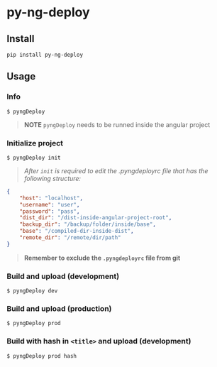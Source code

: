 # py-ng-deploy
## Install
```
pip install py-ng-deploy
```

## Usage
### Info
```
$ pyngDeploy
```

> **NOTE** `pyngDeploy` needs to be runned inside the angular project

### Initialize project
```
$ pyngDeploy init
```

>_After `init` is required to edit the .pyngdeployrc file that has the following structure:_

```json
{
    "host": "localhost",
    "username": "user",
    "password": "pass",
    "dist_dir": "/dist-inside-angular-project-root",
    "backup_dir": "/backup/folder/inside/base",
    "base": "/compiled-dir-inside-dist",
    "remote_dir": "/remote/dir/path"
}
```

> **Remember to exclude the `.pyngdeployrc` file from git**

### Build and upload (development)
```
$ pyngDeploy dev
```

### Build and upload (production)
```
$ pyngDeploy prod
```

### Build with hash in `<title>` and upload (development)
```
$ pyngDeploy prod hash
```
